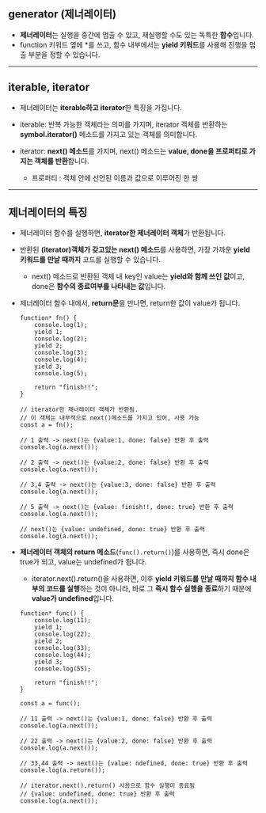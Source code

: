 ## generator (제너레이터)

- **제너레이터**는 실행을 중간에 멈출 수 있고, 재실행할 수도 있는 독특한 **함수**입니다.
- function 키워드 옆에 *를 쓰고, 함수 내부에서는 **yield 키워드**를 사용해 진행을 멈출 부분을 정할 수 있습니다.

---

## iterable, iterator

- 제너레이터는 **iterable하고 iterator**한 특징을 가집니다.

- iterable: 반복 가능한 객체라는 의미를 가지며, iterator 객체를 반환하는 **symbol.iterator()** 메소드를 가지고 있는 객체를 의미합니다.

- iterator: **next() 메소드**를 가지며, next() 메소드는 **value, done을 프로퍼티로 가지는 객체를 반환**합니다.
    - 프로퍼티 : 객체 안에 선언된 이름과 값으로 이루어진 한 쌍

---

## 제너레이터의 특징

- 제너레이터 함수를 실행하면, **iterator한 제너레이터 객체**가 반환됩니다.

- 반환된 **(iterator)객체가 갖고있는 next() 메소드**를 사용하면, 가장 가까운 **yield 키워드를 만날 때까지** 코드를 실행할 수 있습니다.
    - next() 메소드로 반환된 객체 내 key인 value는 **yield와 함께 쓰인 값**이고, done은 **함수의 종료여부를 나타내는 값**입니다.

- 제너레이터 함수 내에서, **return문**을 만나면, return한 값이 value가 됩니다. 
    ```
    function* fn() {
        console.log(1);
        yield 1;
        console.log(2);
        yield 2;
        console.log(3);
        console.log(4);
        yield 3;
        console.log(5);

        return "finish!!";
    }

    // iterator한 제너레이터 객체가 반환됨.
    // 이 객체는 내부적으로 next()메소드를 가지고 있어, 사용 가능
    const a = fn(); 

    // 1 출력 -> next()는 {value:1, done: false} 반환 후 출력
    console.log(a.next()); 

    // 2 출력 -> next()는 {value:2, done: false} 반환 후 출력
    console.log(a.next());

    // 3,4 출력 -> next()는 {value:3, done: false} 반환 후 출력
    console.log(a.next());

    // 5 출력 -> next()는 {value: finish!!, done: true} 반환 후 출력
    console.log(a.next());

    // next()는 {value: undefined, done: true} 반환 후 출력
    console.log(a.next());
    ```

- **제너레이터 객체의 return 메소드**(```func().return()```)를 사용하면, 즉시 done은 true가 되고, value는 undefined가 됩니다.

    - iterator.next().return()을 사용하면, 이후 **yield 키워드를 만날 때까지 함수 내부의 코드를 실행**하는 것이 아니라, 바로 그 **즉시 함수 실행을 종료**하기 때문에 **value가 undefined**입니다.

    ```
    function* func() {
        console.log(11);
        yield 1;
        console.log(22);
        yield 2;
        console.log(33);
        console.log(44);
        yield 3;
        console.log(55);

        return "finish!!";
    }

    const a = func(); 

    // 11 출력 -> next()는 {value:1, done: false} 반환 후 출력
    console.log(a.next()); 

    // 22 출력 -> next()는 {value:2, done: false} 반환 후 출력
    console.log(a.next());

    // 33,44 출력 -> next()는 {value: ndefined, done: true} 반환 후 출력
    console.log(a.return());

    // iterator.next().return() 사용으로 함수 실행이 종료됨
    // {value: undefined, done: true} 반환 후 출력
    console.log(a.next());
    ```